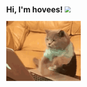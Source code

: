 ## Hi, I'm hovees! <img src="https://media.giphy.com/media/WUlplcMpOCEmTGBtBW/giphy.gif" width="30"> 
<img src="https://github.com/hovees/hovees/blob/master/cat.gif" width="200">


<!--
**hovees/hovees** is a ✨ _special_ ✨ repository because its `README.md` (this file) appears on your GitHub profile.

Here are some ideas to get you started:

- 🔭 I’m currently working on ...
- 🌱 I’m currently learning ...
- 👯 I’m looking to collaborate on ...
- 🤔 I’m looking for help with ...
- 💬 Ask me about ...
- 📫 How to reach me: ...
- 😄 Pronouns: ...
- ⚡ Fun fact: ...
-->
